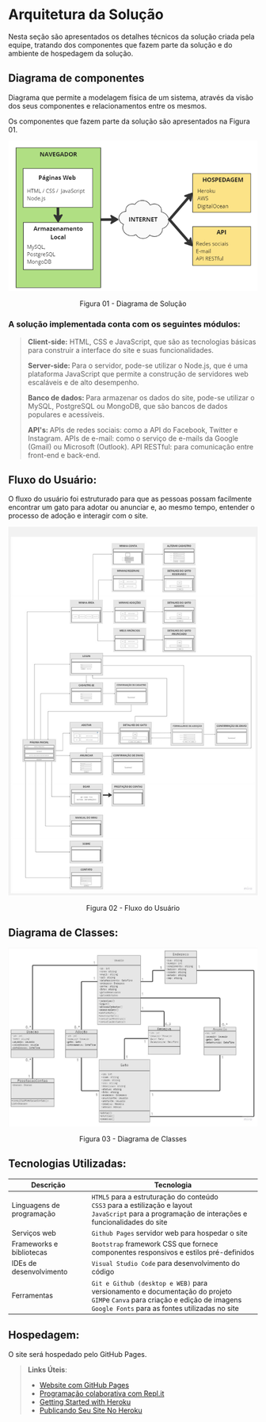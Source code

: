 # Arquitetura da Solução

  Nesta seção são apresentados os detalhes técnicos da solução criada pela equipe, tratando dos componentes que fazem parte da solução e do ambiente de hospedagem da solução.

## Diagrama de componentes

  Diagrama que permite a modelagem física de um sistema, através da visão dos seus componentes e relacionamentos entre os mesmos.

  Os componentes que fazem parte da solução são apresentados na Figura 01.

<div align="center">
  <img src="https://github.com/ICEI-PUC-Minas-PMV-ADS/pmv-ads-2023-1-e1-proj-web-t14-pmv-ads-2023-1-e1-proj-web-t14-g3-mmiau/blob/project-text/docs/img/236988241-46534002-8945-4873-b833-1e4fcd5c4fb0.png" alt="Diagrama de Solução">
  <p>Figura 01 - Diagrama de Solução</p>
</div>

### A solução implementada conta com os seguintes módulos:

> <p> <strong> Client-side:</strong> HTML, CSS e JavaScript, que são as tecnologias básicas para construir a interface do site e suas funcionalidades. <break>
>
> <strong> Server-side: </strong> Para o servidor, pode-se utilizar o Node.js, que é uma plataforma JavaScript que permite a construção de servidores web escaláveis e de alto desempenho. <break>
>
> <strong> Banco de dados: </strong> Para armazenar os dados do site, pode-se utilizar o MySQL, PostgreSQL ou MongoDB, que são bancos de dados populares e acessíveis. <break>
>
> <strong> API's: </strong>
APIs de redes sociais: como a API do Facebook, Twitter e Instagram. <break>
APIs de e-mail: como o serviço de e-mails da Google (Gmail) ou Microsoft (Outlook). <break>
API RESTful: para comunicação entre front-end e back-end.
</p>

 ## Fluxo do Usuário:
<p>   O fluxo do usuário foi estruturado para que as pessoas possam facilmente encontrar um gato para adotar ou anunciar e, ao mesmo tempo, entender o processo de adoção e interagir com o site. </p>

<div align="center">
  <img src="https://github.com/ICEI-PUC-Minas-PMV-ADS/pmv-ads-2023-1-e1-proj-web-t14-pmv-ads-2023-1-e1-proj-web-t14-g3-mmiau/blob/project-text/docs/img/Fluxo%20de%20Telas%20do%20Usuario.jpg">
  <p>Figura 02 - Fluxo do Usuário</p>
</div>
 
## Diagrama de Classes:

<div align="center">
  <img src="https://github.com/ICEI-PUC-Minas-PMV-ADS/pmv-ads-2023-1-e1-proj-web-t14-pmv-ads-2023-1-e1-proj-web-t14-g3-mmiau/blob/project-text/docs/img/236987970-d373b4e3-652e-4180-a2c5-463b06a7f9b5.jpg">
  <p>Figura 03 - Diagrama de Classes</p>
</div>

## Tecnologias Utilizadas:
 
|Descrição| Tecnologia |
|---|---|
|Linguagens de programação|	`HTML5` para a estruturação do conteúdo <br> `CSS3` para a estilização e layout <br> `JavaScript` para a programação de interações e funcionalidades do site|
|Serviços web|`Github Pages` servidor web para hospedar o site|
|Frameworks e bibliotecas|`Bootstrap` framework CSS que fornece componentes responsivos e estilos pré-definidos|
|IDEs de desenvolvimento|`Visual Studio Code` para desenvolvimento do código|
|Ferramentas|`Git e Github (desktop e WEB)` para versionamento e documentação do projeto <br> `GIMP`e `Canva` para criação e edição de imagens <br> `Google Fonts` para as fontes utilizadas no site|

## Hospedagem:

O site será hospedado pelo GitHub Pages.

> **Links Úteis**:
>
> - [Website com GitHub Pages](https://pages.github.com/)
> - [Programação colaborativa com Repl.it](https://repl.it/)
> - [Getting Started with Heroku](https://devcenter.heroku.com/start)
> - [Publicando Seu Site No Heroku](http://pythonclub.com.br/publicando-seu-hello-world-no-heroku.html)
